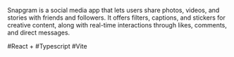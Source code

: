 Snapgram is a social media app that lets users share photos, videos, and stories with friends and followers. It offers filters, captions, and stickers for creative content, along with real-time interactions through likes, comments, and direct messages. 

#React + #Typescript #Vite


